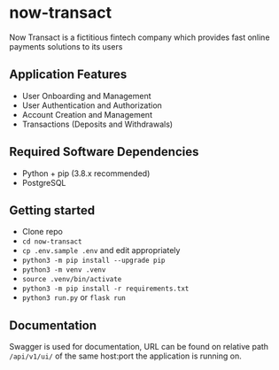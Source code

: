 # now-transact
Now Transact is a fictitious fintech company which provides fast online payments solutions to its users

## Application Features
- User Onboarding and Management
- User Authentication and Authorization
- Account Creation and Management
- Transactions (Deposits and Withdrawals)

## Required Software Dependencies
- Python + pip (3.8.x recommended)
- PostgreSQL


## Getting started
- Clone repo
- `cd now-transact`
- `cp .env.sample .env` and  edit appropriately
- `python3 -m pip install --upgrade pip`
- `python3 -m venv .venv`
- `source .venv/bin/activate`
- `python3 -m pip install -r requirements.txt`
- `python3 run.py` or `flask run`

## Documentation
Swagger is used for documentation, URL can be found on relative path `/api/v1/ui/` of the same host:port the application is running on.
